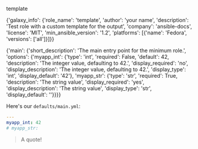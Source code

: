 <!-- BEGIN_ANSIBLE_DOCS -->

template

{'galaxy_info': {'role_name': 'template', 'author': 'your name', 'description': 'Test role with a custom template for the output', 'company': 'ansible-docs', 'license': 'MIT', 'min_ansible_version': '1.2', 'platforms': [{'name': 'Fedora', 'versions': ['all']}]}}

{'main': {'short_description': 'The main entry point for the minimum role.', 'options': {'myapp_int': {'type': 'int', 'required': False, 'default': 42, 'description': 'The integer value, defaulting to 42.', 'display_required': 'no', 'display_description': 'The integer value, defaulting to 42.', 'display_type': 'int', 'display_default': '42'}, 'myapp_str': {'type': 'str', 'required': True, 'description': 'The string value', 'display_required': 'yes', 'display_description': 'The string value', 'display_type': 'str', 'display_default': ''}}}}

<!-- We can do Jinja2 things -->
Here's our `defaults/main.yml`:

```yaml
---
myapp_int: 42
# myapp_str:

```

<!-- We can also do Markdown things -->

> A quote!

<!-- END_ANSIBLE_DOCS -->
